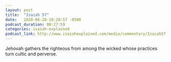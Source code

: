 ```yaml
---
layout: post
title:  "Isaiah 57"
date:   2020-06-28-10:20:57 -0500
podcast_duration: 00:27:59
categories: isaiah-explained
podcast_link: http://www.isaiahexplained.com/media/commentary/Isaiah57.mp3
---
```

Jehovah gathers the righteous from among the wicked whose practices turn cultic and perverse.
